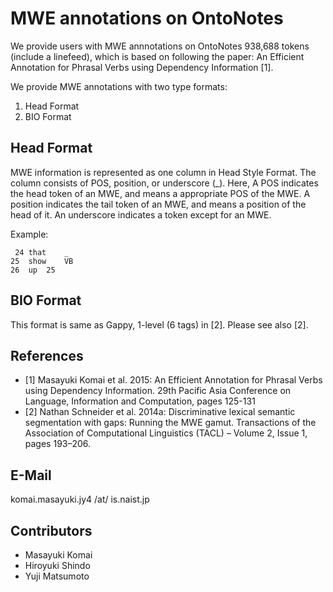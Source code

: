 # MWE annotations on OntoNotes

We provide users with MWE annnotations on OntoNotes 938,688 tokens (include a linefeed), which is based on following the paper: An Efficient Annotation for Phrasal Verbs using Dependency Information [1].

We provide MWE annotations with two type formats:

   1. Head Format
   2. BIO Format

## Head Format

MWE information is represented as one column in Head Style Format.
The column consists of POS, position, or underscore (_).
Here, A POS indicates the head token of an MWE, and means a appropriate POS of the MWE.
A position indicates the tail token of an MWE, and means a position of the head of it.
An underscore indicates a token except for an MWE. 

Example: 

	 24	that	_
	25	show	VB
	26	up	25

## BIO Format

This format is same as Gappy, 1-level (6 tags) in [2].
Please see also [2].

## References
- [1] Masayuki Komai et al. 2015: An Efficient Annotation for Phrasal Verbs using Dependency Information. 29th Pacific Asia Conference on Language, Information and Computation, pages 125-131
- [2] Nathan Schneider et al. 2014a: Discriminative lexical semantic
segmentation with gaps: Running the MWE gamut. Transactions of the Association of Computational Linguistics (TACL) – Volume 2, Issue 1, pages 193–206.

## E-Mail

komai.masayuki.jy4 /at/ is.naist.jp

## Contributors
- Masayuki Komai
- Hiroyuki Shindo
- Yuji Matsumoto